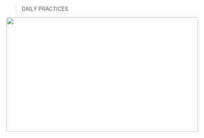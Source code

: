 > DAILY PRACTICES

<img src="https://media4.giphy.com/media/Tt92sbuFRpA4g/giphy.gif?cid=ecf05e47ojqljxx74v9esvvvhefgm9rqzaurz149jroq9o4v&rid=giphy.gif&ct=g" width="500" height="300" >
